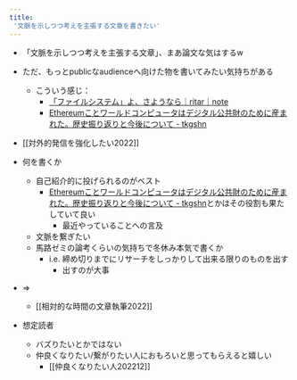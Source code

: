 ```yaml
---
title:
 '文脈を示しつつ考えを主張する文章を書きたい'
---
```

- 「文脈を示しつつ考えを主張する文章」、まあ論文な気はするw
- ただ、もっとpublicなaudienceへ向けた物を書いてみたい気持ちがある
	- こういう感じ：
		- [「ファイルシステム」よ、さようなら｜ritar｜note](https://note.com/ritar/n/n780cc162b093)
		- [Ethereumことワールドコンピュータはデジタル公共財のために産まれた。歴史振り返りと今後について - tkgshn](https://scrapbox.io/tkgshn/Ethereum%E3%81%93%E3%81%A8%E3%83%AF%E3%83%BC%E3%83%AB%E3%83%89%E3%82%B3%E3%83%B3%E3%83%94%E3%83%A5%E3%83%BC%E3%82%BF%E3%81%AF%E3%83%87%E3%82%B8%E3%82%BF%E3%83%AB%E5%85%AC%E5%85%B1%E8%B2%A1%E3%81%AE%E3%81%9F%E3%82%81%E3%81%AB%E7%94%A3%E3%81%BE%E3%82%8C%E3%81%9F%E3%80%82%E6%AD%B4%E5%8F%B2%E6%8C%AF%E3%82%8A%E8%BF%94%E3%82%8A%E3%81%A8%E4%BB%8A%E5%BE%8C%E3%81%AB%E3%81%A4%E3%81%84%E3%81%A6)
- [[対外的発信を強化したい2022]]

- 何を書くか
	- 自己紹介的に投げられるのがベスト
		- [Ethereumことワールドコンピュータはデジタル公共財のために産まれた。歴史振り返りと今後について - tkgshn](https://scrapbox.io/tkgshn/Ethereum%E3%81%93%E3%81%A8%E3%83%AF%E3%83%BC%E3%83%AB%E3%83%89%E3%82%B3%E3%83%B3%E3%83%94%E3%83%A5%E3%83%BC%E3%82%BF%E3%81%AF%E3%83%87%E3%82%B8%E3%82%BF%E3%83%AB%E5%85%AC%E5%85%B1%E8%B2%A1%E3%81%AE%E3%81%9F%E3%82%81%E3%81%AB%E7%94%A3%E3%81%BE%E3%82%8C%E3%81%9F%E3%80%82%E6%AD%B4%E5%8F%B2%E6%8C%AF%E3%82%8A%E8%BF%94%E3%82%8A%E3%81%A8%E4%BB%8A%E5%BE%8C%E3%81%AB%E3%81%A4%E3%81%84%E3%81%A6)とかはその役割も果たしていて良い
			- 最近やっていることへの言及
	- 文脈を繋ぎたい
	- 馬路ゼミの論考くらいの気持ちで冬休み本気で書くか
		- i.e. 締め切りまでにリサーチをしっかりして出来る限りのものを出す
			- 出すのが大事
- => 
	- [[相対的な時間の文章執筆2022]]
- 想定読者
	- バズりたいとかではない
	- 仲良くなりたい/繋がりたい人におもろいと思ってもらえると嬉しい
		- [[仲良くなりたい人202212]]